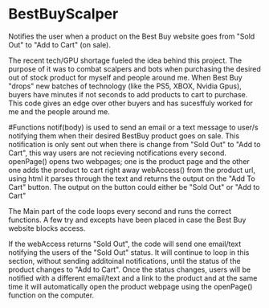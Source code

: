 # BestBuyScalper
Notifies the user when a product on the Best Buy website goes from "Sold Out" to "Add to Cart" (on sale). 

The recent tech/GPU shortage fueled the idea behind this project. The purpose of it was to combat scalpers and bots when purchasing the desired out of stock product for myself and people around me. When Best Buy "drops" new batches of technology (like the PS5, XBOX, Nvidia Gpus), buyers have minutes if not seconds to add products to cart to purchase. This code gives an edge over other buyers and has sucesffuly worked for me and the people around me.  

#Functions 
notif(body) is used to send an email or a text message to user/s notifying them when their desired BestBuy product goes on sale. This notification is only sent out when there is change from "Sold Out" to "Add to Cart", this way users are not recieving notifications every second. 
openPage() opens two webpages; one is the product page and the other one adds the product to cart right away
webAccess() from the product url, using html it parses through the text and returns the output on the "Add To Cart" button. The output on the button could either be "Sold Out" or "Add to Cart"

The Main part of the code loops every second and runs the correct functions. A few try and excepts have been placed in case the Best Buy website blocks access.

If the webAccess returns "Sold Out", the code will send one email/text notifying the users of the "Sold Out" status. It will continue to loop in this section, without sending additoinal notifications, until the status of the product changes to "Add to Cart". Once the status changes, users will be notified with a different email/text and a link to the product and at the same time it will automatically open the product webpage using the openPage() function on the computer.


